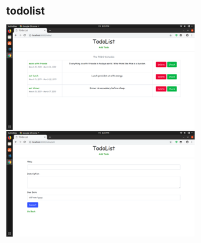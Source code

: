 # todolist
![alt text](https://github.com/rahul-1903/todolist/blob/master/Screenshot%20from%202019-03-15%2017-23-44.png)
![alt text](https://github.com/rahul-1903/todolist/blob/master/Screenshot%20from%202019-03-15%2017-24-04.png)

